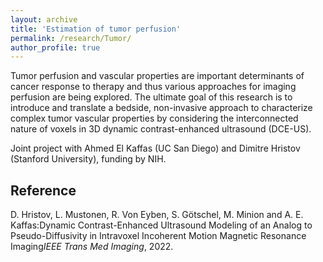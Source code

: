 ```yaml
---
layout: archive
title: 'Estimation of tumor perfusion'
permalink: /research/Tumor/
author_profile: true
---
```


Tumor perfusion and vascular properties are important determinants of cancer response to therapy and thus various approaches for imaging perfusion are being explored. The ultimate goal of this research is to introduce and translate a bedside, non-invasive approach to characterize complex tumor vascular properties by considering the interconnected nature of voxels in 3D dynamic contrast-enhanced ultrasound (DCE-US).

Joint project with Ahmed El Kaffas (UC San Diego) and Dimitre Hristov (Stanford University), funding by NIH.

## Reference

D. Hristov, L. Mustonen, R. Von Eyben, S. Götschel, M. Minion and A. E. Kaffas:<span class="publication_title">Dynamic Contrast-Enhanced Ultrasound Modeling of an Analog to Pseudo-Diffusivity in Intravoxel Incoherent Motion Magnetic Resonance Imaging</span>*IEEE Trans Med Imaging*, 2022.